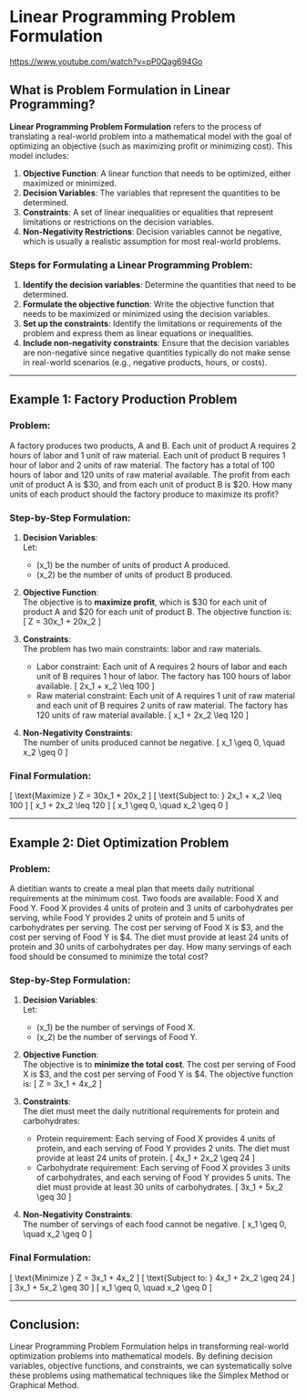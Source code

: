 
# Linear Programming Problem Formulation
https://www.youtube.com/watch?v=pP0Qag694Go

## What is Problem Formulation in Linear Programming?

**Linear Programming Problem Formulation** refers to the process of translating a real-world problem into a mathematical model with the goal of optimizing an objective (such as maximizing profit or minimizing cost). This model includes:

1. **Objective Function**: A linear function that needs to be optimized, either maximized or minimized.
2. **Decision Variables**: The variables that represent the quantities to be determined.
3. **Constraints**: A set of linear inequalities or equalities that represent limitations or restrictions on the decision variables.
4. **Non-Negativity Restrictions**: Decision variables cannot be negative, which is usually a realistic assumption for most real-world problems.

### Steps for Formulating a Linear Programming Problem:
1. **Identify the decision variables**: Determine the quantities that need to be determined.
2. **Formulate the objective function**: Write the objective function that needs to be maximized or minimized using the decision variables.
3. **Set up the constraints**: Identify the limitations or requirements of the problem and express them as linear equations or inequalities.
4. **Include non-negativity constraints**: Ensure that the decision variables are non-negative since negative quantities typically do not make sense in real-world scenarios (e.g., negative products, hours, or costs).

---

## Example 1: Factory Production Problem

### Problem:
A factory produces two products, A and B. Each unit of product A requires 2 hours of labor and 1 unit of raw material. Each unit of product B requires 1 hour of labor and 2 units of raw material. The factory has a total of 100 hours of labor and 120 units of raw material available. The profit from each unit of product A is $30, and from each unit of product B is $20. How many units of each product should the factory produce to maximize its profit?

### Step-by-Step Formulation:

1. **Decision Variables**:  
   Let:
   - \(x_1\) be the number of units of product A produced.
   - \(x_2\) be the number of units of product B produced.

2. **Objective Function**:  
   The objective is to **maximize profit**, which is $30 for each unit of product A and $20 for each unit of product B. The objective function is:
   \[
   Z = 30x_1 + 20x_2
   \]

3. **Constraints**:  
   The problem has two main constraints: labor and raw materials.
   - Labor constraint: Each unit of A requires 2 hours of labor and each unit of B requires 1 hour of labor. The factory has 100 hours of labor available.
     \[
     2x_1 + x_2 \leq 100
     \]
   - Raw material constraint: Each unit of A requires 1 unit of raw material and each unit of B requires 2 units of raw material. The factory has 120 units of raw material available.
     \[
     x_1 + 2x_2 \leq 120
     \]

4. **Non-Negativity Constraints**:  
   The number of units produced cannot be negative.
   \[
   x_1 \geq 0, \quad x_2 \geq 0
   \]

### Final Formulation:
\[
\text{Maximize } Z = 30x_1 + 20x_2
\]
\[
\text{Subject to: } 2x_1 + x_2 \leq 100
\]
\[
x_1 + 2x_2 \leq 120
\]
\[
x_1 \geq 0, \quad x_2 \geq 0
\]

---

## Example 2: Diet Optimization Problem

### Problem:
A dietitian wants to create a meal plan that meets daily nutritional requirements at the minimum cost. Two foods are available: Food X and Food Y. Food X provides 4 units of protein and 3 units of carbohydrates per serving, while Food Y provides 2 units of protein and 5 units of carbohydrates per serving. The cost per serving of Food X is $3, and the cost per serving of Food Y is $4. The diet must provide at least 24 units of protein and 30 units of carbohydrates per day. How many servings of each food should be consumed to minimize the total cost?

### Step-by-Step Formulation:

1. **Decision Variables**:  
   Let:
   - \(x_1\) be the number of servings of Food X.
   - \(x_2\) be the number of servings of Food Y.

2. **Objective Function**:  
   The objective is to **minimize the total cost**. The cost per serving of Food X is $3, and the cost per serving of Food Y is $4. The objective function is:
   \[
   Z = 3x_1 + 4x_2
   \]

3. **Constraints**:  
   The diet must meet the daily nutritional requirements for protein and carbohydrates:
   - Protein requirement: Each serving of Food X provides 4 units of protein, and each serving of Food Y provides 2 units. The diet must provide at least 24 units of protein.
     \[
     4x_1 + 2x_2 \geq 24
     \]
   - Carbohydrate requirement: Each serving of Food X provides 3 units of carbohydrates, and each serving of Food Y provides 5 units. The diet must provide at least 30 units of carbohydrates.
     \[
     3x_1 + 5x_2 \geq 30
     \]

4. **Non-Negativity Constraints**:  
   The number of servings of each food cannot be negative.
   \[
   x_1 \geq 0, \quad x_2 \geq 0
   \]

### Final Formulation:
\[
\text{Minimize } Z = 3x_1 + 4x_2
\]
\[
\text{Subject to: } 4x_1 + 2x_2 \geq 24
\]
\[
3x_1 + 5x_2 \geq 30
\]
\[
x_1 \geq 0, \quad x_2 \geq 0
\]

---

## Conclusion:

Linear Programming Problem Formulation helps in transforming real-world optimization problems into mathematical models. By defining decision variables, objective functions, and constraints, we can systematically solve these problems using mathematical techniques like the Simplex Method or Graphical Method.
